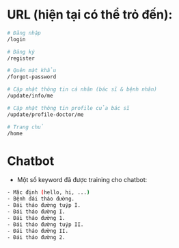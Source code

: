 # URL (hiện tại có thể trỏ đến):

```bash
# Đăng nhập
/login

# Đăng ký
/register

# Quên mật khẩu
/forgot-password

# Cập nhật thông tin cá nhân (bác sĩ & bệnh nhân)
/update/info/me

# Cập nhật thông tin profile của bác sĩ
/update/profile-doctor/me

# Trang chủ
/home
```

# Chatbot

-   Một số keyword đã được training cho chatbot:

```bash
- Mặc định (hello, hi, ...)
- Bệnh đái tháo đường.
- Đái tháo đường tuýp I.
- Đái tháo đường I.
- Đái tháo đường 1.
- Đái tháo đường tuýp II.
- Đái tháo đường II.
- Đái tháo đường 2.
```
